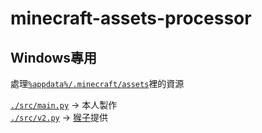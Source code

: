 # minecraft-assets-processor

## **Windows專用**

處理[`%appdata%/.minecraft/assets`](file:///%appdata%/.minecraft/assets)裡的資源

[`./src/main.py`](./src/main.py) -> 本人製作  
[`./src/v2.py`](./src/v2.py) -> [猴子](https://github.com/a3510377)提供
